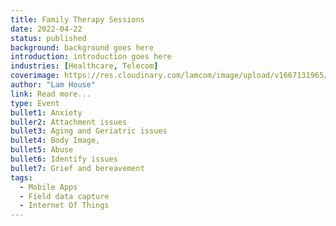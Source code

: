 ```yaml
---
title: Family Therapy Sessions
date: 2022-04-22
status: published
background: background goes here
introduction: introduction goes here
industries: [Healthcare, Telecom]
coverimage: https://res.cloudinary.com/lamcom/image/upload/v1667131965/mindbeyond/icon/group-therapy_ndigk1.png
author: "Lam House"
link: Read more...
type: Event
bullet1: Anxiety
buller2: Attachment issues
bullet3: Aging and Geriatric issues
bullet4: Body Image, 
bullet5: Abuse
bullet6: Identify issues
bullet7: Grief and bereavement
tags:
  - Mobile Apps
  - Field data capture
  - Internet Of Things
---
```

<!--more-->

